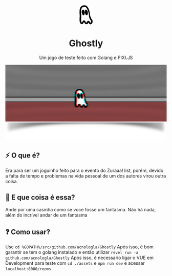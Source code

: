<p align="center"><img src="./assets/src/assets/sprites/ghost.png" alt="Gray shape shifter" height="60"/></p>
<h1 align="center">Ghostly</h1>
<p align="center">Um jogo de teste feito com Golang e PIXI.JS</p>

<img src="ghost.gif"/>
<img src="sata.png"/>

## :zap: O que é?
Era para ser um joguinho feito para o evento do Zuraaa! list, porém, devido a falta de tempo e problemas na vida pessoal de um dos autores virou outra coisa.

## :ghost: E que coisa é essa?
Ande por uma casinha como se voce fosse um fantasma. Não há nada, além do incrível andar de um fantasma

## :question: Como usar?
Use 
```cd %GOPATH%/src/github.com/acnologla/Ghostly```
Após isso, é bom garantir se tem o golang instalado e então utilizar
```revel run -a github.com/acnologla/Ghostly```
Após isso, é necessario ligar o VUE em Development para teste com 
```cd ./assets```
e
``
npm run dev
``
e acessar
``localhost:8080/rooms``
